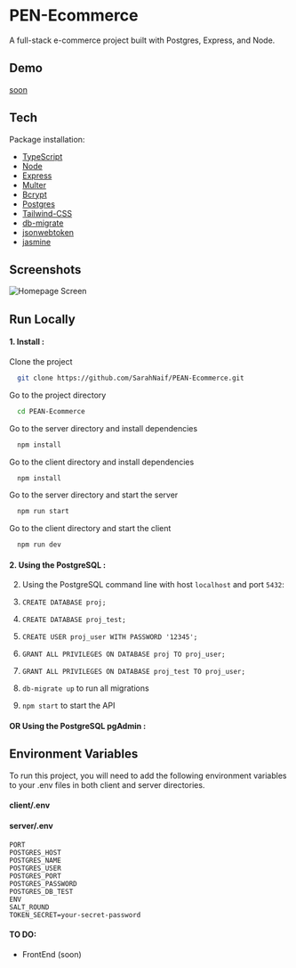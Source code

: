 # PEN-Ecommerce

A full-stack e-commerce project built with Postgres, Express, and Node.

## Demo

[soon]()

## Tech

Package installation: 

- [TypeScript]()
- [Node](https://nodejs.org/en/)
- [Express](http://expressjs.com/)
- [Multer]()
- [Bcrypt]()
- [Postgres](https://www.postgresql.org/)
- [Tailwind-CSS](https://tailwindcss.com/)
- [db-migrate]()
- [jsonwebtoken]()
- [jasmine]()

## Screenshots
![Homepage Screen]()


## Run Locally

#### 1. Install :

Clone the project

```bash
  git clone https://github.com/SarahNaif/PEAN-Ecommerce.git
```

Go to the project directory

```bash
  cd PEAN-Ecommerce
```


Go to the server directory and install dependencies

```bash
  npm install
```

Go to the client directory and install dependencies

```bash
  npm install
```

Go to the server directory and start the server

```bash
  npm run start
```

Go to the client directory and start the client

```bash
  npm run dev
```

#### 2. Using the PostgreSQL :

2. Using the PostgreSQL command line with host `localhost` and port `5432`:

1.  `CREATE DATABASE proj;`

2.  `CREATE DATABASE proj_test;`

3.  `CREATE USER proj_user WITH PASSWORD '12345';`

4.  `GRANT ALL PRIVILEGES ON DATABASE proj TO proj_user;`

5.  `GRANT ALL PRIVILEGES ON DATABASE proj_test TO proj_user;`

3.  `db-migrate up` to run all migrations

4.  `npm start` to start the API

#### OR Using the PostgreSQL pgAdmin :


## Environment Variables

To run this project, you will need to add the following environment variables to your .env files in both client and server directories.

#### client/.env


#### server/.env

```
PORT
POSTGRES_HOST
POSTGRES_NAME
POSTGRES_USER
POSTGRES_PORT
POSTGRES_PASSWORD
POSTGRES_DB_TEST
ENV
SALT_ROUND
TOKEN_SECRET=your-secret-password
```

#### TO DO:

- FrontEnd (soon)





